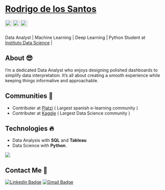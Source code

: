  # <a href="https://www.linkedin.com/in/rodrigo-de-los-santos/">Rodrigo de los Santos</a>
 

<a href="https://linkedin.com/in/rodrigo-de-los-santos">
  <img align="left" alt="Rodrigo's Linkdein" width="22px" src="https://cdn.jsdelivr.net/npm/simple-icons@v3/icons/linkedin.svg" />
</a>
<a href="https://public.tableau.com/app/profile/rodrigo.de.los.santos5740/vizzes">
  <img align="left" alt="Rodrigo's Tableau" width="22px" src="https://cdn.jsdelivr.net/npm/simple-icons@3.13.0/icons/tableau.svg" />
</a>
<a href="https://github.com/rodrigo-dls">
  <img align="left" alt="Rodrigo's Github" width="22px" src="https://cdn.jsdelivr.net/npm/simple-icons@v3/icons/github.svg" />
</a>

<br/>
<br/>

Data Analyst | Machine Learning | Deep Learning | Python
Student at [Instituto Data Science](https://institutodatascience.org/) | 

## About :sunglasses:
I’m a dedicated Data Analyst who enjoys designing polished dashboards to simplify data interpretation.
It’s all about creating a smooth experience while keeping things informative and approachable.

## Communities :dancers:
- Contributer at [Platzi](https://platzi.com/) ( Largest spanish e-learning community )
- Contributer at [Kaggle](https://kaggle.com/) ( Largest Data Science community )

## Technologies :fire:
- Data Analysis with **SQL** and **Tableau**
- Data Science with **Python**.
<!-- - Deep Learning -->


<a href="https://github.com/rodrigo-dls">
  <img align="center" src="https://github-readme-stats.vercel.app/api/top-langs/?username=rodrigo-dls&theme=radical&hide=glsl,python" />
</a>


##  Contact Me :speech_balloon:
[![Linkedin Badge](https://img.shields.io/badge/-rodrigo_de_los_santos-blue?style=flat-square&logo=Linkedin&logoColor=white&link=https://www.linkedin.com/in/rodrigo-de-los-santos/)](https://www.linkedin.com/in/rodrigo-de-los-santos/) [![Gmail Badge](https://img.shields.io/badge/-rodrifordata@gmail.com-c14438?style=flat-square&logo=Gmail&logoColor=white&link=mailto:rodri.m.dls@gmail.com)](mailto:rodrifordata@gmail.com) 
